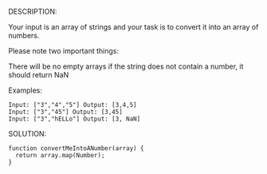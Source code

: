 DESCRIPTION:

Your input is an array of strings and your task is to convert it into an array of numbers.

Please note two important things:

There will be no empty arrays if the string does not contain a number, it should return NaN

Examples:
```
Input: ["3","4","5"] Output: [3,4,5] 
Input: ["3","45"] Output: [3,45] 
Input: ["3","hELLo"] Output: [3, NaN]
```
SOLUTION:
```
function convertMeIntoANumber(array) {
  return array.map(Number);
}
```
